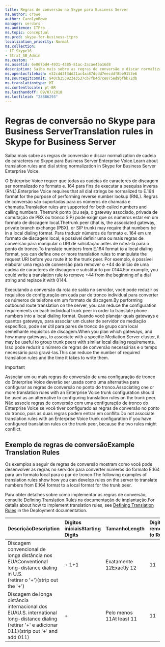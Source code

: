 ```yaml
---
title: Regras de conversão no Skype para Business Server
ms.author: crowe
author: CarolynRowe
manager: serdars
ms.audience: ITPro
ms.topic: conceptual
ms.prod: skype-for-business-itpro
localization_priority: Normal
ms.collection:
- IT_Skype16
- Strat_SB_Admin
ms.custom: ''
ms.assetid: 6e067bd4-4931-4385-81ac-2acae45a16d8
description: Saiba mais sobre as regras de conversão e discar normalization de cadeia de caracteres no Skype para Business Server Enterprise Voice.
ms.openlocfilehash: e32cdd3f3dd21ac4aa87dcdd7eecddf8be9153e6
ms.sourcegitcommit: 940cb253923e3537cb7fb4d7ce875ed9bfbb72db
ms.translationtype: MT
ms.contentlocale: pt-BR
ms.lasthandoff: 09/07/2018
ms.locfileid: "23886293"
---
```

# <a name="translation-rules-in-skype-for-business-server"></a><span data-ttu-id="89f0d-103">Regras de conversão no Skype para Business Server</span><span class="sxs-lookup"><span data-stu-id="89f0d-103">Translation rules in Skype for Business Server</span></span>

<span data-ttu-id="89f0d-104">Saiba mais sobre as regras de conversão e discar normalization de cadeia de caracteres no Skype para Business Server Enterprise Voice.</span><span class="sxs-lookup"><span data-stu-id="89f0d-104">Learn about translation rules and dial string normalization in Skype for Business Server Enterprise Voice.</span></span>

 <span data-ttu-id="89f0d-105">O Enterprise Voice requer que todas as cadeias de caracteres de discagem ser normalizado no formato e. 164 para fins de executar a pesquisa inversa (RNL).</span><span class="sxs-lookup"><span data-stu-id="89f0d-105">Enterprise Voice requires that all dial strings be normalized to E.164 format for the purpose of performing reverse number lookup (RNL).</span></span> <span data-ttu-id="89f0d-106">Regras de conversão são suportadas para os números de chamada e chamada.</span><span class="sxs-lookup"><span data-stu-id="89f0d-106">Translation rules are supported for both called numbers and calling numbers.</span></span> <span data-ttu-id="89f0d-107">Thetrunk ponto (ou seja, o gateway associado, privada de comutação de PBX ou tronco SIP) pode exigir que os números estar em um formato de discagem local.</span><span class="sxs-lookup"><span data-stu-id="89f0d-107">Thetrunk peer (that is, the associated gateway, private branch exchange (PBX), or SIP trunk) may require that numbers be in a local dialing format.</span></span> <span data-ttu-id="89f0d-108">Para traduzir números de formato e. 164 em um formato de discagem local, é possível definir uma ou mais regras de conversão para manipular o URI de solicitação antes de roteá-la para o ponto do tronco.</span><span class="sxs-lookup"><span data-stu-id="89f0d-108">To translate numbers from E.164 format to a local dialing format, you can define one or more translation rules to manipulate the request URI before you route it to the trunk peer.</span></span> <span data-ttu-id="89f0d-109">Por exemplo, é possível elaborar uma regra de conversão para remover o +44 do início de uma cadeia de caracteres de discagem e substituí-lo por 0144.</span><span class="sxs-lookup"><span data-stu-id="89f0d-109">For example, you could write a translation rule to remove +44 from the beginning of a dial string and replace it with 0144.</span></span>

<span data-ttu-id="89f0d-110">Executando a conversão da rota de saída no servidor, você pode reduzir os requisitos de configuração em cada par de tronco individual para converter os números de telefone em um formato de discagem.</span><span class="sxs-lookup"><span data-stu-id="89f0d-110">By performing outbound route translation on the server, you can reduce the configuration requirements on each individual trunk peer in order to translate phone numbers into a local dialing format.</span></span> <span data-ttu-id="89f0d-111">Quando você planejar quais gateways e quantos gateways, para associar um cluster de servidor de mediação específico, pode ser útil para pares de tronco de grupo com local semelhante requisitos de discagem.</span><span class="sxs-lookup"><span data-stu-id="89f0d-111">When you plan which gateways, and how many gateways, to associate with a specific Mediation Server cluster, it may be useful to group trunk peers with similar local dialing requirements.</span></span> <span data-ttu-id="89f0d-112">Isso pode reduzir o número de regras de conversão necessárias e o tempo necessário para gravá-las.</span><span class="sxs-lookup"><span data-stu-id="89f0d-112">This can reduce the number of required translation rules and the time it takes to write them.</span></span>

> [!IMPORTANT]
> <span data-ttu-id="89f0d-113">Associar um ou mais regras de conversão de uma configuração de tronco do Enterprise Voice deverão ser usada como uma alternativa para configurar as regras de conversão no ponto do tronco.</span><span class="sxs-lookup"><span data-stu-id="89f0d-113">Associating one or more translation rules with an Enterprise Voice trunk configuration should be used as an alternative to configuring translation rules on the trunk peer.</span></span> <span data-ttu-id="89f0d-114">Não associe regras de conversão com uma configuração de tronco do Enterprise Voice se você tiver configurado as regras de conversão no ponto do tronco, pois as duas regras podem entrar em conflito.</span><span class="sxs-lookup"><span data-stu-id="89f0d-114">Do not associate translation rules with an Enterprise Voice trunk configuration if you have configured translation rules on the trunk peer, because the two rules might conflict.</span></span>

## <a name="example-translation-rules"></a><span data-ttu-id="89f0d-115">Exemplo de regras de conversão</span><span class="sxs-lookup"><span data-stu-id="89f0d-115">Example Translation Rules</span></span>

<span data-ttu-id="89f0d-116">Os exemplos a seguir de regras de conversão mostram como você pode desenvolver as regras no servidor para converter números do formato E.164 para um formato local para o par de tronco.</span><span class="sxs-lookup"><span data-stu-id="89f0d-116">The following examples of translation rules show how you can develop rules on the server to translate numbers from E.164 format to a local format for the trunk peer.</span></span>

<span data-ttu-id="89f0d-117">Para obter detalhes sobre como implementar as regras de conversão, consulte [Defining Translation Rules](https://technet.microsoft.com/library/4f6b975a-77e6-474c-9171-b139d84138c2.aspx) na documentação de implantação.</span><span class="sxs-lookup"><span data-stu-id="89f0d-117">For details about how to implement translation rules, see [Defining Translation Rules](https://technet.microsoft.com/library/4f6b975a-77e6-474c-9171-b139d84138c2.aspx) in the Deployment documentation.</span></span>

|<span data-ttu-id="89f0d-118">**Descrição**</span><span class="sxs-lookup"><span data-stu-id="89f0d-118">**Description**</span></span>|<span data-ttu-id="89f0d-119">**Dígitos iniciais**</span><span class="sxs-lookup"><span data-stu-id="89f0d-119">**Starting Digits**</span></span>|<span data-ttu-id="89f0d-120">**Tamanho**</span><span class="sxs-lookup"><span data-stu-id="89f0d-120">**Length**</span></span>|<span data-ttu-id="89f0d-121">**Dígitos a serem removidos**</span><span class="sxs-lookup"><span data-stu-id="89f0d-121">**Digits to Remove**</span></span>|<span data-ttu-id="89f0d-122">**Dígitos a serem adicionados**</span><span class="sxs-lookup"><span data-stu-id="89f0d-122">**Digits to Add**</span></span>|<span data-ttu-id="89f0d-123">**Padrão de correspondência**</span><span class="sxs-lookup"><span data-stu-id="89f0d-123">**Matching Pattern**</span></span>|<span data-ttu-id="89f0d-124">**Conversão**</span><span class="sxs-lookup"><span data-stu-id="89f0d-124">**Translation**</span></span>|<span data-ttu-id="89f0d-125">**Exemplo**</span><span class="sxs-lookup"><span data-stu-id="89f0d-125">**Example**</span></span>|
|:-----|:-----|:-----|:-----|:-----|:-----|:-----|:-----|
|<span data-ttu-id="89f0d-126">Discagem convencional de longa distância nos EUA</span><span class="sxs-lookup"><span data-stu-id="89f0d-126">Conventional long-distance dialing in U.S.</span></span>  <br/> <span data-ttu-id="89f0d-127">(retirar o '+')</span><span class="sxs-lookup"><span data-stu-id="89f0d-127">(strip out the '+')</span></span>  <br/> |<span data-ttu-id="89f0d-128">+ 1</span><span class="sxs-lookup"><span data-stu-id="89f0d-128">+1</span></span>  <br/> |<span data-ttu-id="89f0d-129">Exatamente 12</span><span class="sxs-lookup"><span data-stu-id="89f0d-129">Exactly 12</span></span>  <br/> |<span data-ttu-id="89f0d-130">1</span><span class="sxs-lookup"><span data-stu-id="89f0d-130">1</span></span>  <br/> |<span data-ttu-id="89f0d-131">0</span><span class="sxs-lookup"><span data-stu-id="89f0d-131">0</span></span>  <br/> |<span data-ttu-id="89f0d-132">^\+(1\d{10}) $</span><span class="sxs-lookup"><span data-stu-id="89f0d-132">^\+(1\d{10})$</span></span>  <br/> |<span data-ttu-id="89f0d-133">$1</span><span class="sxs-lookup"><span data-stu-id="89f0d-133">$1</span></span>  <br/> |<span data-ttu-id="89f0d-134">+14255551010 se torna 14255551010</span><span class="sxs-lookup"><span data-stu-id="89f0d-134">+14255551010 becomes 14255551010</span></span>  <br/> |
|<span data-ttu-id="89f0d-135">Discagem de longa distância internacional dos EUA</span><span class="sxs-lookup"><span data-stu-id="89f0d-135">U.S. international long-distance dialing</span></span>  <br/> <span data-ttu-id="89f0d-136">(retirar '+' e adicionar 011)</span><span class="sxs-lookup"><span data-stu-id="89f0d-136">(strip out '+' and add 011)</span></span>  <br/> |+  <br/> |<span data-ttu-id="89f0d-137">Pelo menos 11</span><span class="sxs-lookup"><span data-stu-id="89f0d-137">At least 11</span></span>  <br/> |<span data-ttu-id="89f0d-138">1</span><span class="sxs-lookup"><span data-stu-id="89f0d-138">1</span></span>  <br/> |<span data-ttu-id="89f0d-139">011</span><span class="sxs-lookup"><span data-stu-id="89f0d-139">011</span></span>  <br/> |<span data-ttu-id="89f0d-140">^\+(\d{9}\d+)$</span><span class="sxs-lookup"><span data-stu-id="89f0d-140">^\+(\d{9}\d+)$</span></span>  <br/> |<span data-ttu-id="89f0d-141">011$1</span><span class="sxs-lookup"><span data-stu-id="89f0d-141">011$1</span></span>  <br/> |<span data-ttu-id="89f0d-142">+441235551010 se torna 011441235551010</span><span class="sxs-lookup"><span data-stu-id="89f0d-142">+441235551010 becomes 011441235551010</span></span>  <br/> |


